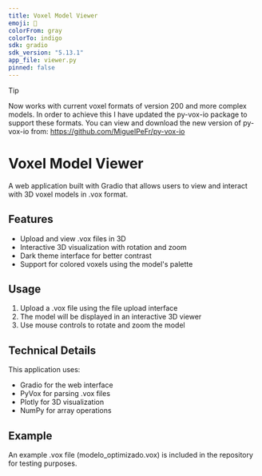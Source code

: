 ```yaml
---
title: Voxel Model Viewer
emoji: 🎲
colorFrom: gray
colorTo: indigo
sdk: gradio
sdk_version: "5.13.1"
app_file: viewer.py
pinned: false
---
```

> [!TIP]
> Now works with current voxel formats of version 200 and more complex models.
> In order to achieve this I have updated the py-vox-io package to support these formats. You can view and download the new version of py-vox-io from: https://github.com/MiguelPeFr/py-vox-io

# Voxel Model Viewer

A web application built with Gradio that allows users to view and interact with 3D voxel models in .vox format.

## Features

- Upload and view .vox files in 3D
- Interactive 3D visualization with rotation and zoom
- Dark theme interface for better contrast
- Support for colored voxels using the model's palette

## Usage

1. Upload a .vox file using the file upload interface
2. The model will be displayed in an interactive 3D viewer
3. Use mouse controls to rotate and zoom the model

## Technical Details

This application uses:
- Gradio for the web interface
- PyVox for parsing .vox files
- Plotly for 3D visualization
- NumPy for array operations

## Example

An example .vox file (modelo_optimizado.vox) is included in the repository for testing purposes.
